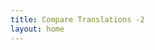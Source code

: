 ```yaml
---
title: Compare Translations -2
layout: home
---
```


<TextCompare
  leftPath="/kinhtrungbo/nanamoli-bodhi-vi/001-the-root-of-all-things.vi.md"
  rightPath="/kinhtrungbo/nanamoli-bodhi-vi/001-the-root-of-all-things.vi.md"
  notePath="/kinhtrungbo/nanamoli-bodhi-vi/001-the-root-of-all-things.vi.new.md"
  leftTitle="Original Text"
  rightTitle="Translation"
/>